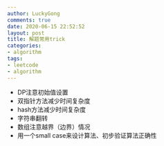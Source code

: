 ```yaml
---
author: LuckyGong
comments: true
date: 2020-06-15 22:52:52
layout: post
title: 解题常用trick
categories:
- algorithm
tags:
- leetcode
- algorithm
---
```




- DP注意初始值设置
- 双指针方法减少时间复杂度
- hash方法减少时间复杂度
- 字符串翻转
- 数组注意越界（边界）情况
- 用一个small case来设计算法、初步验证算法正确性